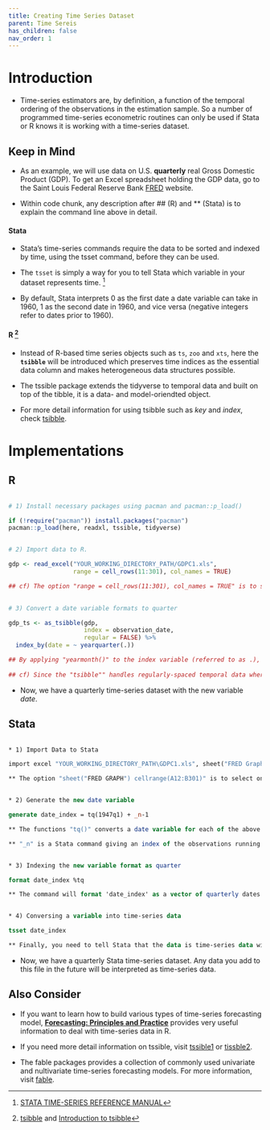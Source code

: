 ```yaml
---
title: Creating Time Series Dataset
parent: Time Sereis
has_children: false
nav_order: 1
---
```


# Introduction

- Time-series estimators are, by definition, a function of the temporal ordering of the observations in the estimation sample. So a number of programmed time-series econometric routines can only be used if Stata or R knows it is working with a time-series dataset. 


## Keep in Mind

- As an example, we will use data on U.S. **quarterly** real Gross Domestic Product (GDP). To get an Excel spreadsheet holding the GDP data, go to the Saint Louis Federal Reserve Bank [FRED](https://fred.stlouisfed.org) website.

- Within code chunk, any description after ## (R) and ** (Stata) is to explain the command line above in detail.


#### Stata

- Stata’s time-series commands require the data to be sorted and indexed by time, using the tsset command, before they can be used.

- The `tsset` is simply a way for you to tell Stata which variable in your dataset represents time. [^1]

[^1]: [STATA TIME-SERIES REFERENCE MANUAL](https://www.stata.com/manuals13/ts.pdf)

- By default, Stata interprets 0 as the first date a date variable can take in 1960, 1 as the second date in 1960, and vice versa (negative integers refer to dates prior to 1960).


#### R [^2] 

[^2]: [tsibble](https://tsibble.tidyverts.org) and [Introduction to tsibble](https://tsibble.tidyverts.org/articles/intro-tsibble.html)

- Instead of R-based time series objects such as `ts`, `zoo` and `xts`, here the **`tsibble`** will be introduced which preserves time indices as the essential data column and makes heterogeneous data structures possible.

- The tssible package extends the tidyverse to temporal data and built on top of the tibble, it is a data- and model-oriendted object. 

- For more detail information for using tsibble such as _key_ and _index_, check [tsibble](https://tsibble.tidyverts.org). 


# Implementations

## R

```r

# 1) Install necessary packages using pacman and pacman::p_load()

if (!require("pacman")) install.packages("pacman")
pacman::p_load(here, readxl, tssible, tidyverse)


# 2) Import data to R. 

gdp <- read_excel("YOUR_WORKING_DIRECTORY_PATH/GDPC1.xls",
                  range = cell_rows(11:301), col_names = TRUE)

## cf) The option "range = cell_rows(11:301), col_names = TRUE" is to select only necessary observations. 
          

# 3) Convert a date variable formats to quarter

gdp_ts <- as_tsibble(gdp,
                     index = observation_date,
                     regular = FALSE) %>% 
  index_by(date = ~ yearquarter(.))

## By applying "yearmonth()" to the index variable (referred to as .), it creates new variable named 'date' with quarter interval which corresponds to the year-quarter for the original variable 'observation_date'.
  
## cf) Since the "tsibble"" handles regularly-spaced temporal data whereas our data (GDPC1) has irregular time interval, we set option "regular = FALSE".
```

- Now, we have a quarterly time-series dataset with the new variable *date*.



## Stata

```stata

* 1) Import Data to Stata

import excel "YOUR_WORKING_DIRECTORY_PATH\GDPC1.xls", sheet("FRED Graph") cellrange(A12:B301)

** The option "sheet("FRED GRAPH") cellrange(A12:B301)" is to select only necessary observations.


* 2) Generate the new date variable

generate date_index = tq(1947q1) + _n-1

** The functions "tq()" converts a date variable for each of the above formats to an integer value (starting point of our data is 1947q1). 

** "_n" is a Stata command giving an index of the observations running from one to the number of data points.


* 3) Indexing the new variable format as quarter

format date_index %tq

** The command will format 'date_index' as a vector of quarterly dates which corresponds to our original date variable ("observation date").


* 4) Conversing a variable into time-series data

tsset date_index

** Finally, you need to tell Stata that the data is time-series data with the variable 'date_index' indicating the date of each observation.

```

- Now, we have a quarterly Stata time-series dataset. Any data you add to this file in the future will be interpreted as time-series data.



## Also Consider

- If you want to learn how to build various types of time-series forecasting model, [**Forecasting: Principles and Practice**](https://otexts.com/fpp3/index.html) provides very useful information to deal with time-series data in R.

- If you need more detail information on tssible, visit [tssible1](https://tsibble.tidyverts.org/) or [tissble2](https://rdrr.io/cran/tsibble/man/tsibble.html).

- The fable packages provides a collection of commonly used univariate and nultivariate time-series forecasting models. For more information, visit [fable](https://fable.tidyverts.org/).
